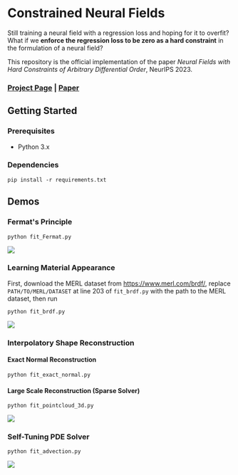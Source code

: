 # Constrained Neural Fields

Still training a neural field with a regression loss and hoping for it to overfit? What if we **enforce the regression loss to be zero as a hard constraint** in the formulation of a neural field?

This repository is the official implementation of the paper *Neural Fields with Hard Constraints of Arbitrary Differential Order*, NeurIPS 2023.

### [Project Page](https://zfc946.github.io/CNF.github.io/) | [Paper](https://arxiv.org/abs/2306.08943)

## Getting Started

### Prerequisites

* Python 3.x

### Dependencies
```
pip install -r requirements.txt
```

## Demos

### Fermat's Principle

```
python fit_Fermat.py
```
![](https://zfc946.github.io/CNF.github.io/static/images/fermat.svg)

### Learning Material Appearance
First, download the MERL dataset from https://www.merl.com/brdf/, replace `PATH/TO/MERL/DATASET` at line 203 of `fit_brdf.py` with the path to the MERL dataset, then run
```
python fit_brdf.py
```
![](https://zfc946.github.io/CNF.github.io/static/images/brdf.png)

### Interpolatory Shape Reconstruction

#### Exact Normal Reconstruction 
```
python fit_exact_normal.py
```
#### Large Scale Reconstruction (Sparse Solver)
```
python fit_pointcloud_3d.py
```
![](https://zfc946.github.io/CNF.github.io/static/images/surface.png)

### Self-Tuning PDE Solver
```
python fit_advection.py
```
![](https://zfc946.github.io/CNF.github.io/static/images/advection_vis.svg)
